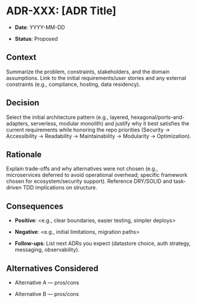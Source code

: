 # ADR-XXX: [ADR Title]

- **Date**: YYYY-MM-DD

- **Status**: Proposed

## Context

Summarize the problem, constraints, stakeholders, and the domain assumptions. Link to the initial requirements/user stories and any external constraints (e.g., compliance, hosting, data residency).

## Decision

Select the initial architecture pattern (e.g., layered, hexagonal/ports-and-adapters, serverless, modular monolith) and justify why it best satisfies the current requirements while honoring the repo priorities (Security → Accessibility → Readability → Maintainability → Modularity → Optimization).

## Rationale

Explain trade-offs and why alternatives were not chosen (e.g., microservices deferred to avoid operational overhead; specific framework chosen for ecosystem/security support). Reference DRY/SOLID and task-driven TDD implications on structure.

## Consequences

- **Positive**: <e.g., clear boundaries, easier testing, simpler deploys>

- **Negative**: <e.g., initial limitations, migration paths>

- **Follow-ups**: List next ADRs you expect (datastore choice, auth strategy, messaging, observability).

## Alternatives Considered

- Alternative A — pros/cons

- Alternative B — pros/cons


